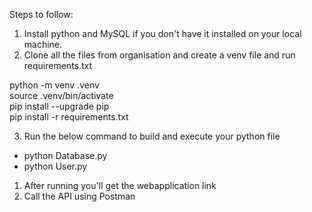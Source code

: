 Steps to follow:
1) Install python and MySQL if you don't have it installed on your local machine. 
2) Clone all the files from organisation and create a venv file and run requirements.txt 

python -m venv .venv\
source .venv/bin/activate\
pip install --upgrade pip\
pip install -r requirements.txt


3)  Run the below command to build and execute your python file
- python Database.py
- python User.py
1) After running you'll get the webapplication link
2) Call the API using Postman